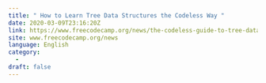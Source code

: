```yaml
---
title: " How to Learn Tree Data Structures the Codeless Way "
date: 2020-03-09T23:16:20Z
link: https://www.freecodecamp.org/news/the-codeless-guide-to-tree-data-structures/?utm_medium=RSS&utm_source=news.12bit.vn
site: www.freecodecamp.org/news
language: English
category:
  -   
draft: false
---
```

